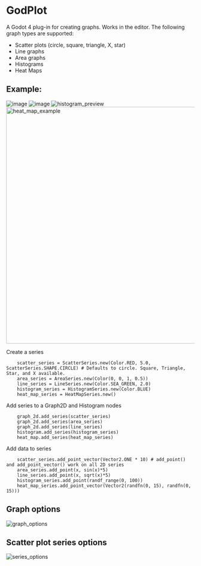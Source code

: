 # GodPlot
A Godot 4 plug-in for creating graphs. Works in the editor. The following graph types are supported:
- Scatter plots (circle, square, triangle, X, star)
- Line graphs
- Area graphs
- Histograms
- Heat Maps

## Example: 
![image](https://github.com/user-attachments/assets/802e9948-ab4a-478c-9842-6243ba98755a)
![image](https://github.com/user-attachments/assets/bb2eedf6-a28c-4c8a-8a12-dc7f6caac801)
![histogram_preview](https://github.com/user-attachments/assets/6667412d-f1d6-40c2-9db1-74da5e86cb28)
<img width="970" height="632" alt="heat_map_example" src="https://github.com/user-attachments/assets/6327b906-348a-4711-96dd-047526f320a9" />

Create a series

```GDScript
	scatter_series = ScatterSeries.new(Color.RED, 5.0, ScatterSeries.SHAPE.CIRCLE) # Defaults to circle. Square, Triangle, Star, and X available.   
	area_series = AreaSeries.new(Color(0, 0, 1, 0.5))
	line_series = LineSeries.new(Color.SEA_GREEN, 2.0)
	histogram_series = HistogramSeries.new(Color.BLUE)
	heat_map_series = HeatMapSeries.new()
```
Add series to a Graph2D and Histogram nodes
```GDScript
	graph_2d.add_series(scatter_series)
	graph_2d.add_series(area_series)	
	graph_2d.add_series(line_series)
	histogram.add_series(histogram_series)
	heat_map.add_series(heat_map_series)
```
Add data to series
```GDScript
	scatter_series.add_point_vector(Vector2.ONE * 10) # add_point() and add_point_vector() work on all 2D series
	area_series.add_point(x, sin(x)*5)
	line_series.add_point(x, sqrt(x)*5)
	histogram_series.add_point(randf_range(0, 100))
	heat_map_series.add_point_vector(Vector2(randfn(0, 15), randfn(0, 15)))
```
## Graph options
![graph_options](https://github.com/user-attachments/assets/8cff2d7f-158b-44d2-85b5-2fe64e9d0cd0)

## Scatter plot series options
![series_options](https://github.com/user-attachments/assets/7a9f8c7d-a58d-4637-9bfb-0123a08101bc)
